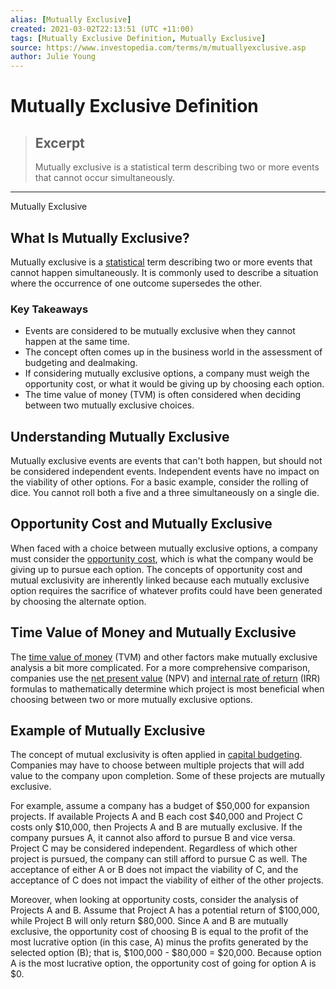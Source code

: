 ```yaml
---
alias: [Mutually Exclusive]
created: 2021-03-02T22:13:51 (UTC +11:00)
tags: [Mutually Exclusive Definition, Mutually Exclusive]
source: https://www.investopedia.com/terms/m/mutuallyexclusive.asp
author: Julie Young
---
```


# Mutually Exclusive Definition

> ## Excerpt
> Mutually exclusive is a statistical term describing two or more events that cannot occur simultaneously.

---

Mutually Exclusive
## What Is Mutually Exclusive?

Mutually exclusive is a [statistical](https://www.investopedia.com/terms/s/statistics.asp) term describing two or more events that cannot happen simultaneously. It is commonly used to describe a situation where the occurrence of one outcome supersedes the other.

### Key Takeaways

-   Events are considered to be mutually exclusive when they cannot happen at the same time.
-   The concept often comes up in the business world in the assessment of budgeting and dealmaking.
-   If considering mutually exclusive options, a company must weigh the opportunity cost, or what it would be giving up by choosing each option.
-   The time value of money (TVM) is often considered when deciding between two mutually exclusive choices.

## Understanding Mutually Exclusive

Mutually exclusive events are events that can't both happen, but should not be considered independent events. Independent events have no impact on the viability of other options. For a basic example, consider the rolling of dice. You cannot roll both a five and a three simultaneously on a single die.

## Opportunity Cost and Mutually Exclusive

When faced with a choice between mutually exclusive options, a company must consider the [opportunity cost](https://www.investopedia.com/terms/o/opportunitycost.asp), which is what the company would be giving up to pursue each option. The concepts of opportunity cost and mutual exclusivity are inherently linked because each mutually exclusive option requires the sacrifice of whatever profits could have been generated by choosing the alternate option.

## Time Value of Money and Mutually Exclusive

The [time value of money](https://www.investopedia.com/terms/t/timevalueofmoney.asp) (TVM) and other factors make mutually exclusive analysis a bit more complicated. For a more comprehensive comparison, companies use the [net present value](https://www.investopedia.com/terms/n/npv.asp) (NPV) and [internal rate of return](https://www.investopedia.com/terms/i/irr.asp) (IRR) formulas to mathematically determine which project is most beneficial when choosing between two or more mutually exclusive options.

## Example of Mutually Exclusive

The concept of mutual exclusivity is often applied in [capital budgeting](https://www.investopedia.com/terms/c/capitalbudgeting.asp). Companies may have to choose between multiple projects that will add value to the company upon completion. Some of these projects are mutually exclusive.

For example, assume a company has a budget of $50,000 for expansion projects. If available Projects A and B each cost $40,000 and Project C costs only $10,000, then Projects A and B are mutually exclusive. If the company pursues A, it cannot also afford to pursue B and vice versa. Project C may be considered independent. Regardless of which other project is pursued, the company can still afford to pursue C as well. The acceptance of either A or B does not impact the viability of C, and the acceptance of C does not impact the viability of either of the other projects.

Moreover, when looking at opportunity costs, consider the analysis of Projects A and B. Assume that Project A has a potential return of $100,000, while Project B will only return $80,000. Since A and B are mutually exclusive, the opportunity cost of choosing B is equal to the profit of the most lucrative option (in this case, A) minus the profits generated by the selected option (B); that is, $100,000 - $80,000 = $20,000. Because option A is the most lucrative option, the opportunity cost of going for option A is $0.
